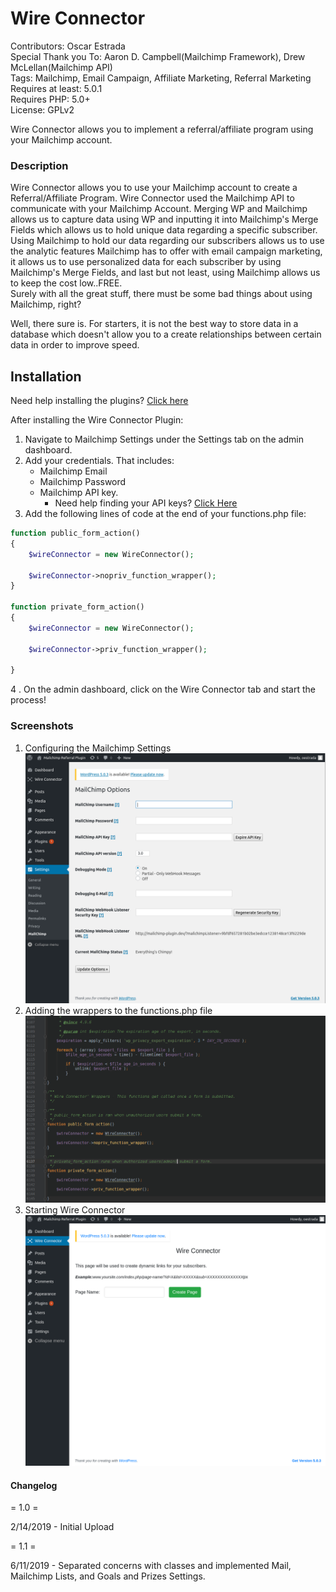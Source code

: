 # Wire Connector

Contributors: Oscar Estrada<br>
Special Thank you To: Aaron D. Campbell(Mailchimp Framework), Drew McLellan(Mailchimp API) <br>
Tags: Mailchimp, Email Campaign, Affiliate Marketing, Referral Marketing<br>
Requires at least: 5.0.1<br>
Requires PHP: 5.0+<br>
License: GPLv2<br>

Wire Connector allows you to implement a referral/affiliate program using your Mailchimp account.

### Description

Wire Connector allows you to use your Mailchimp account to create a Referral/Affiliate Program. Wire Connector used the Mailchimp API to communicate with your Mailchimp Account. Merging WP and Mailchimp allows us to capture data using WP and inputting it into Mailchimp\'s Merge Fields which allows us to hold unique data regarding a specific subscriber. Using Mailchimp to hold our data regarding our subscribers allows us to use the analytic features Mailchimp has to offer with email campaign marketing, it allows us to use personalized data for each subscriber by using Mailchimp\'s Merge Fields, and last but not least, using Mailchimp allows us to keep the cost low..FREE.<br>
Surely with all the great stuff, there must be some bad things about using Mailchimp, right?<br>

Well, there sure is. For starters, it is not the best way to store data in a database which doesn\'t allow you to a create relationships between certain data in order to improve speed.

## Installation

Need help installing the plugins? [Click here](https://codex.wordpress.org/Managing_Plugins)

After installing the Wire Connector Plugin:
1. Navigate to Mailchimp Settings under the Settings tab on the admin dashboard.
2. Add your credentials. That includes:
    * Mailchimp Email
    * Mailchimp Password
    * Mailchimp API key.
        * Need help finding your API keys? [Click Here](https://mailchimp.com/help/about-api-keys/#Find_or_Generate_Your_API_Key)
3. Add the following lines of code at the end of your functions.php file:

```php
function public_form_action()
{
    $wireConnector = new WireConnector();

    $wireConnector->nopriv_function_wrapper();
}

function private_form_action()
{
    $wireConnector = new WireConnector();

    $wireConnector->priv_function_wrapper();

}

```
4 . On the admin dashboard, click on the Wire Connector tab and start the process!


### Screenshots
1. Configuring the Mailchimp Settings
![Mailchimp Settings](screenshots/mailchimp_settings.png)
2. Adding the wrappers to the functions.php file
![Including wrappers in functions.php](screenshots/functions.png)
3. Starting Wire Connector
![Start Wire Connector](screenshots/start_wire_connector.png)

#### Changelog

= 1.0 =

2/14/2019 - Initial Upload

= 1.1 =

6/11/2019 - Separated concerns with classes and implemented Mail, Mailchimp Lists, and Goals and Prizes Settings.